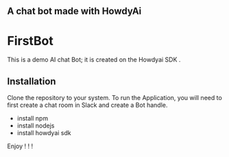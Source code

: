 A chat bot made with HowdyAi
----------------------------

# FirstBot
This is a demo AI chat Bot; it is created on the Howdyai SDK .

## Installation
Clone the repository to your system.
To run the Application, you will need to first create a chat room in Slack and create a Bot handle.
- install npm
- install nodejs
- install howdyai sdk

Enjoy ! ! !
